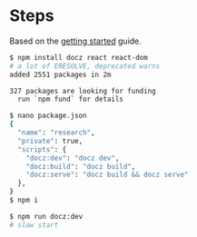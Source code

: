 # Steps

Based on the [getting started](https://www.docz.site/docs/getting-started) guide.

```bash
$ npm install docz react react-dom
# a lot of ERESOLVE, deprecated warns
added 2551 packages in 2m

327 packages are looking for funding
  run `npm fund` for details

$ nano package.json
{
  "name": "research",
  "private": true,
  "scripts": {
    "docz:dev": "docz dev",
    "docz:build": "docz build",
    "docz:serve": "docz build && docz serve"
  },
}
$ npm i

$ npm run docz:dev
# slow start
```
